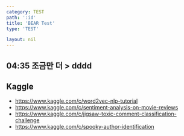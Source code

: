 ```yaml
---
category: TEST
path: ':id'
title: 'BEAR Test'
type: 'TEST'

layout: nil
---
```


## 04:35 조금만 더 > dddd 

## Kaggle
* https://www.kaggle.com/c/word2vec-nlp-tutorial
* https://www.kaggle.com/c/sentiment-analysis-on-movie-reviews
* https://www.kaggle.com/c/jigsaw-toxic-comment-classification-challenge
* https://www.kaggle.com/c/spooky-author-identification
